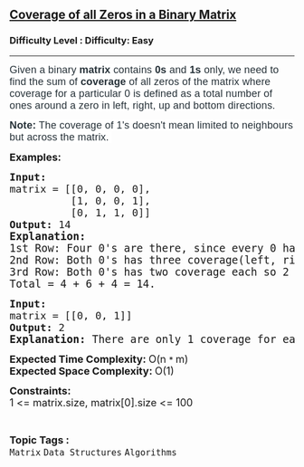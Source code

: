 <h2><a href="https://www.geeksforgeeks.org/problems/coverage-of-all-zeros-in-a-binary-matrix4024/1">Coverage of all Zeros in a Binary Matrix</a></h2><h3>Difficulty Level : Difficulty: Easy</h3><hr><div class="problems_problem_content__Xm_eO"><p><span style="color: #273239; font-family: Nunito, sans-serif; font-size: 18px; letter-spacing: 0.162px; background-color: #ffffff;">Given a binary <strong>matrix </strong>contains <strong>0s</strong> and <strong>1s </strong>only, we need to find the sum of <strong>coverage</strong> of all zeros of the matrix where coverage for a particular 0 is defined as a total number of ones around a zero in left, right, up and bottom directions.</span></p>
<p><span style="color: #273239; font-family: Nunito, sans-serif; font-size: 18px; letter-spacing: 0.162px; background-color: #ffffff;"><strong>Note:</strong> The coverage of 1's doesn't mean limited to neighbours but across the matrix.&nbsp;</span></p>
<p><span style="font-size: 18px;"><strong>Examples:</strong></span></p>
<pre><span style="font-size: 18px;"><strong>Input: <br></strong></span><span style="font-size: 18px;">matrix = [[0, 0, 0, 0],
          [1, 0, 0, 1], <br>          [0, 1, 1, 0]]
<strong>Output: </strong>14<br></span><strong><span style="font-size: 14pt;">Explanation:<br></span></strong><span style="font-size: 14pt;">1st Row: Four 0's are there, since every 0 has coverrage(down) till bottom(we'll consider the 1's from last row) of the matrix so 1+1+1+1 = 4<br>2nd Row: Both 0's has three coverage(left, right, down) each, so 3 + 3 = 6<br>3rd Row: Both 0's has two coverage each so 2 + 2 = 4.<br>Total = 4 + 6 + 4 = 14.</span></pre>
<pre><span style="font-size: 18px;"><strong>Input: <br></strong>matrix = [[0, 0, 1]]
<strong>Output: </strong>2<br></span><span style="font-size: 14pt;"><strong>Explanation: </strong>There are only 1 coverage for each 0(for 1st 0 the coverage will be the last 1 also for the 2nd 0), so total 1+1 = 2.</span></pre>
<p><span style="font-size: 18px;"><strong>Expected Time Complexity: </strong>O(n&nbsp;</span><span style="font-size: 15px;">*&nbsp;<span style="font-size: 18px;">m)<br><strong>Expected Space Complexity:&nbsp;</strong>O(1)</span></span></p>
<p><span style="font-size: 15px;"><span style="font-size: 18px;"><strong>Constraints:</strong><br>1 &lt;= matrix.size, matrix[0].size &lt;= 100</span></span></p></div><br><p><span style=font-size:18px><strong>Topic Tags : </strong><br><code>Matrix</code>&nbsp;<code>Data Structures</code>&nbsp;<code>Algorithms</code>&nbsp;